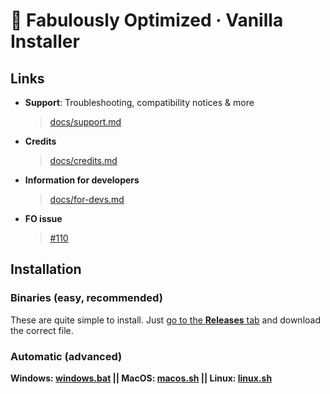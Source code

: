 # 🧰 Fabulously Optimized · Vanilla Installer
## Links
- **Support**: Troubleshooting, compatibility notices & more
    > [docs/support.md](docs/support.md)
- **Credits**
    > [docs/credits.md](docs/credits.md)
- **Information for developers**
    > [docs/for-devs.md](docs/for-devs.md)
- **FO issue**
    > [#110](https://github.com/Fabulously-Optimized/fabulously-optimized/issues/110)

## Installation
### Binaries (easy, recommended)
These are quite simple to install.
Just [go to the **Releases** tab](releases) and download the correct file. 

### Automatic (advanced)

**Windows: [windows.bat](https://github.com/RaptaG/vanilla-installer-better-sh-scripts/tree/main/install/windows.bat) ||
MacOS: [macos.sh](https://github.com/RaptaG/vanilla-installer-better-sh-scripts/tree/main/install/macos.sh) ||
Linux: [linux.sh](https://github.com/RaptaG/vanilla-installer-better-sh-scripts/tree/main/install/linux.sh)**
